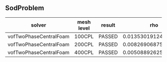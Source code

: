 SodProblem
---------------------

|solver|mesh level|result|rho|U |p |e |
|------|----------|------|---|--|--|--|
|vofTwoPhaseCentralFoam|100CPL|PASSED|0.01353019124999999|0.027504988259020025|0.012150446249999945|0.04963576124999994|
|vofTwoPhaseCentralFoam|200CPL|PASSED|0.008269068750000021|0.014890757821110464|0.00690711625|0.03218685874999989|
|vofTwoPhaseCentralFoam|400CPL|PASSED|0.00508892625000001|0.007933108833422117|0.003905696249999999|0.021331361249999913|
